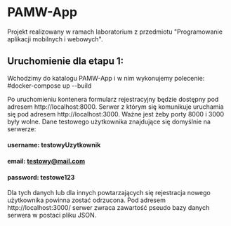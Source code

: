 # PAMW-App
Projekt realizowany w ramach laboratorium z przedmiotu "Programowanie aplikacji mobilnych i webowych".

## Uruchomienie dla etapu 1:
Wchodzimy do katalogu PAMW-App i w nim wykonujemy polecenie:
#docker-compose up --build

Po uruchomieniu kontenera formularz rejestracyjny będzie dostępny pod adresem http://localhost:8000.
Serwer z którym się komunikuje uruchamia się pod adresem http://localhost:3000.
Ważne jest żeby porty 8000 i 3000 były wolne.
Dane testowego użytkownika znajdujące się domyślnie na serwerze:
#### username: testowyUzytkownik
#### email: testowy@mail.com
#### password: testowe123
Dla tych danych lub dla innych powtarzających się rejestracja nowego użytkownika powinna zostać odrzucona. 
Pod adresem http://localhost:3000/ serwer zwraca zawartość pseudo bazy danych serwera w postaci pliku JSON.

